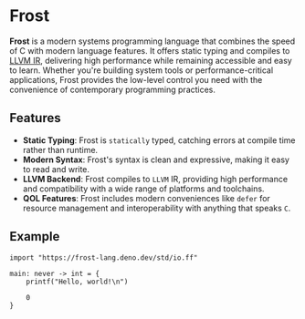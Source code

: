 # Frost

**Frost** is a modern systems programming language that combines the speed of C
with modern language features. It offers static typing and compiles to
[LLVM IR](https://llvm.org/docs/LangRef.html), delivering high performance while
remaining accessible and easy to learn. Whether you're building system tools or
performance-critical applications, Frost provides the low-level control you need
with the convenience of contemporary programming practices.

## Features

- **Static Typing**: Frost is `statically` typed, catching errors at compile
  time rather than runtime.
- **Modern Syntax**: Frost's syntax is clean and expressive, making it easy to
  read and write.
- **LLVM Backend**: Frost compiles to `LLVM` IR, providing high performance and
  compatibility with a wide range of platforms and toolchains.
- **QOL Features**: Frost includes modern conveniences like `defer` for resource
  management and interoperability with anything that speaks `C`.

## Example

```frost
import "https://frost-lang.deno.dev/std/io.ff"

main: never -> int = {
    printf("Hello, world!\n")

    0
}
```
